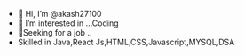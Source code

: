 - 👋 Hi, I’m @akash27100
- 👀 I’m interested in ...Coding
- 🌱Seeking for a job ..
- Skilled in Java,React Js,HTML,CSS,Javascript,MYSQL,DSA
  
<!---
akash27100/akash27100 is a ✨ special ✨ repository because its `README.md` (this file) appears on your GitHub profile.
You can click the Preview link to take a look at your changes.
--->

